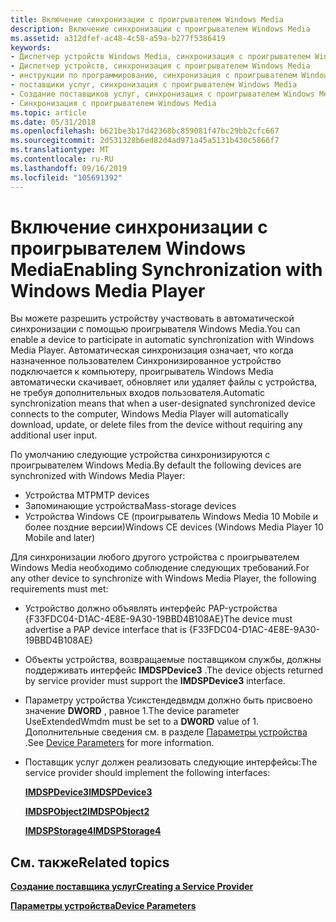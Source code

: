 ```yaml
---
title: Включение синхронизации с проигрывателем Windows Media
description: Включение синхронизации с проигрывателем Windows Media
ms.assetid: a312dfef-ac48-4c58-a59a-b277f5386419
keywords:
- Диспетчер устройств Windows Media, синхронизация с проигрывателем Windows Media
- Диспетчер устройств, синхронизация с проигрывателем Windows Media
- инструкции по программированию, синхронизация с проигрывателем Windows Media
- поставщики услуг, синхронизация с проигрывателем Windows Media
- Создание поставщиков услуг, синхронизация с проигрывателем Windows Media
- Синхронизация с проигрывателем Windows Media
ms.topic: article
ms.date: 05/31/2018
ms.openlocfilehash: b621be3b17d42368bc859081f47bc29bb2cfc667
ms.sourcegitcommit: 2d531328b6ed82d4ad971a45a5131b430c5866f7
ms.translationtype: MT
ms.contentlocale: ru-RU
ms.lasthandoff: 09/16/2019
ms.locfileid: "105691392"
---
```

# <a name="enabling-synchronization-with-windows-media-player"></a><span data-ttu-id="040d9-109">Включение синхронизации с проигрывателем Windows Media</span><span class="sxs-lookup"><span data-stu-id="040d9-109">Enabling Synchronization with Windows Media Player</span></span>

<span data-ttu-id="040d9-110">Вы можете разрешить устройству участвовать в автоматической синхронизации с помощью проигрывателя Windows Media.</span><span class="sxs-lookup"><span data-stu-id="040d9-110">You can enable a device to participate in automatic synchronization with Windows Media Player.</span></span> <span data-ttu-id="040d9-111">Автоматическая синхронизация означает, что когда назначенное пользователем Синхронизированное устройство подключается к компьютеру, проигрыватель Windows Media автоматически скачивает, обновляет или удаляет файлы с устройства, не требуя дополнительных входов пользователя.</span><span class="sxs-lookup"><span data-stu-id="040d9-111">Automatic synchronization means that when a user-designated synchronized device connects to the computer, Windows Media Player will automatically download, update, or delete files from the device without requiring any additional user input.</span></span>

<span data-ttu-id="040d9-112">По умолчанию следующие устройства синхронизируются с проигрывателем Windows Media.</span><span class="sxs-lookup"><span data-stu-id="040d9-112">By default the following devices are synchronized with Windows Media Player:</span></span>

-   <span data-ttu-id="040d9-113">Устройства MTP</span><span class="sxs-lookup"><span data-stu-id="040d9-113">MTP devices</span></span>
-   <span data-ttu-id="040d9-114">Запоминающие устройства</span><span class="sxs-lookup"><span data-stu-id="040d9-114">Mass-storage devices</span></span>
-   <span data-ttu-id="040d9-115">Устройства Windows CE (проигрыватель Windows Media 10 Mobile и более поздние версии)</span><span class="sxs-lookup"><span data-stu-id="040d9-115">Windows CE devices (Windows Media Player 10 Mobile and later)</span></span>

<span data-ttu-id="040d9-116">Для синхронизации любого другого устройства с проигрывателем Windows Media необходимо соблюдение следующих требований.</span><span class="sxs-lookup"><span data-stu-id="040d9-116">For any other device to synchronize with Windows Media Player, the following requirements must met:</span></span>

-   <span data-ttu-id="040d9-117">Устройство должно объявлять интерфейс PAP-устройства {F33FDC04-D1AC-4E8E-9A30-19BBD4B108AE}</span><span class="sxs-lookup"><span data-stu-id="040d9-117">The device must advertise a PAP device interface that is {F33FDC04-D1AC-4E8E-9A30-19BBD4B108AE}</span></span>
-   <span data-ttu-id="040d9-118">Объекты устройства, возвращаемые поставщиком службы, должны поддерживать интерфейс **IMDSPDevice3** .</span><span class="sxs-lookup"><span data-stu-id="040d9-118">The device objects returned by service provider must support the **IMDSPDevice3** interface.</span></span>
-   <span data-ttu-id="040d9-119">Параметру устройства Усикстендедвмдм должно быть присвоено значение **DWORD** , равное 1.</span><span class="sxs-lookup"><span data-stu-id="040d9-119">The device parameter UseExtendedWmdm must be set to a **DWORD** value of 1.</span></span> <span data-ttu-id="040d9-120">Дополнительные сведения см. в разделе [Параметры устройства](device-parameters.md) .</span><span class="sxs-lookup"><span data-stu-id="040d9-120">See [Device Parameters](device-parameters.md) for more information.</span></span>
-   <span data-ttu-id="040d9-121">Поставщик услуг должен реализовать следующие интерфейсы:</span><span class="sxs-lookup"><span data-stu-id="040d9-121">The service provider should implement the following interfaces:</span></span>

    [<span data-ttu-id="040d9-122">**IMDSPDevice3**</span><span class="sxs-lookup"><span data-stu-id="040d9-122">**IMDSPDevice3**</span></span>](/windows/desktop/api/mswmdm/nn-mswmdm-imdspdevice3)

    [<span data-ttu-id="040d9-123">**IMDSPObject2**</span><span class="sxs-lookup"><span data-stu-id="040d9-123">**IMDSPObject2**</span></span>](/windows/desktop/api/mswmdm/nn-mswmdm-imdspobject2)

    [<span data-ttu-id="040d9-124">**IMDSPStorage4**</span><span class="sxs-lookup"><span data-stu-id="040d9-124">**IMDSPStorage4**</span></span>](/windows/desktop/api/mswmdm/nn-mswmdm-imdspstorage4)

## <a name="related-topics"></a><span data-ttu-id="040d9-125">См. также</span><span class="sxs-lookup"><span data-stu-id="040d9-125">Related topics</span></span>

<dl> <dt>

[<span data-ttu-id="040d9-126">**Создание поставщика услуг**</span><span class="sxs-lookup"><span data-stu-id="040d9-126">**Creating a Service Provider**</span></span>](creating-a-service-provider.md)
</dt> <dt>

[<span data-ttu-id="040d9-127">**Параметры устройства**</span><span class="sxs-lookup"><span data-stu-id="040d9-127">**Device Parameters**</span></span>](device-parameters.md)
</dt> </dl>

 

 




